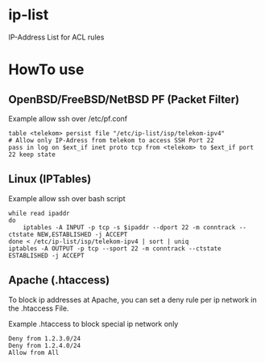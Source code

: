 # ip-list
IP-Address List for ACL rules

# HowTo use

## OpenBSD/FreeBSD/NetBSD PF (Packet Filter)

Example allow ssh over /etc/pf.conf
```
table <telekom> persist file "/etc/ip-list/isp/telekom-ipv4"
# Allow only IP-Adress from telekom to access SSH Port 22
pass in log on $ext_if inet proto tcp from <telekom> to $ext_if port 22 keep state
```

## Linux (IPTables)

Example allow ssh over bash script
```
while read ipaddr
do
	iptables -A INPUT -p tcp -s $ipaddr --dport 22 -m conntrack --ctstate NEW,ESTABLISHED -j ACCEPT
done < /etc/ip-list/isp/telekom-ipv4 | sort | uniq
iptables -A OUTPUT -p tcp --sport 22 -m conntrack --ctstate ESTABLISHED -j ACCEPT
```

## Apache (.htaccess)

To block ip addresses at Apache, you can set a deny rule per ip network in the .htaccess File.

Example .htaccess to block special ip network only
```
Deny from 1.2.3.0/24
Deny from 1.2.4.0/24
Allow from All
```
